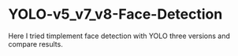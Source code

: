 # YOLO-v5_v7_v8-Face-Detection
Here I tried timplement face detection with YOLO three versions and compare results.
